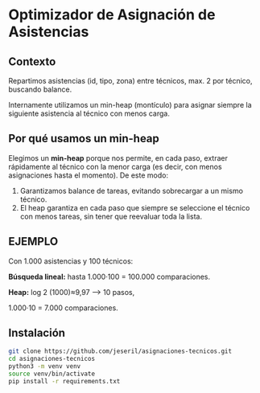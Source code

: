 # Optimizador de Asignación de Asistencias

## Contexto
Repartimos asistencias (id, tipo, zona) entre técnicos, max. 2 por técnico, buscando balance.

Internamente utilizamos un min-heap (montículo) para asignar siempre la siguiente asistencia al técnico con menos carga.


## Por qué usamos un min-heap

Elegimos un **min-heap** porque nos permite, en cada paso, extraer rápidamente al técnico con la menor carga (es decir, con menos asignaciones hasta el momento). De este modo:

1. Garantizamos balance de tareas, evitando sobrecargar a un mismo técnico. 
2. El heap garantiza en cada paso que siempre se seleccione el técnico con menos tareas, sin tener que reevaluar toda la lista.

## EJEMPLO
Con 1.000 asistencias y 100 técnicos:

**Búsqueda lineal:** hasta 1.000·100 = 100.000 comparaciones.

**Heap:** 
log 2 (1000)≈9,97 ⟶ 10 pasos,

1.000·10 = 7.000 comparaciones.

## Instalación
```bash
git clone https://github.com/jeseril/asignaciones-tecnicos.git
cd asignaciones-tecnicos
python3 -m venv venv
source venv/bin/activate
pip install -r requirements.txt